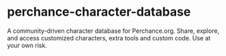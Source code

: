 # perchance-character-database
A community-driven character database for Perchance.org. Share, explore, and access customized characters, extra tools and custom code. Use at your own risk.
